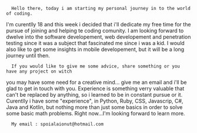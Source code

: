 
      Hello there, today i am starting my personal journey in to the world of coding. 
  I'm curentlly 18 and this week i decided that i'll dedicate my free time for the pursue
of joining and helping te coding comunity. 
  I am looking forward to dwelve into the software developement, web developement and penetration testing since
it was a subject that fascinated me since i was a kid. I would also like to get some 
insights in mobile developement, but it will be a long journey until then.

      If you would like to give me some advice, share something or you have any project on witch 
you may have some need for a creative mind... give me an email and i'll be glad to get in 
touch with you. Experience is something verry valuable that can't be replaced by anything,
so i learned to be in constant pursue or it. 
      Curentlly i have some "experience", in Python, Ruby, CSS, Javascrip, C#, Java and Kotlin,
 but nothing more than just some basics in order to solve some basic math problems. 
 Right now...I'm looking forward to learn more. 

      My email : spoialaionut@hotmail.com

